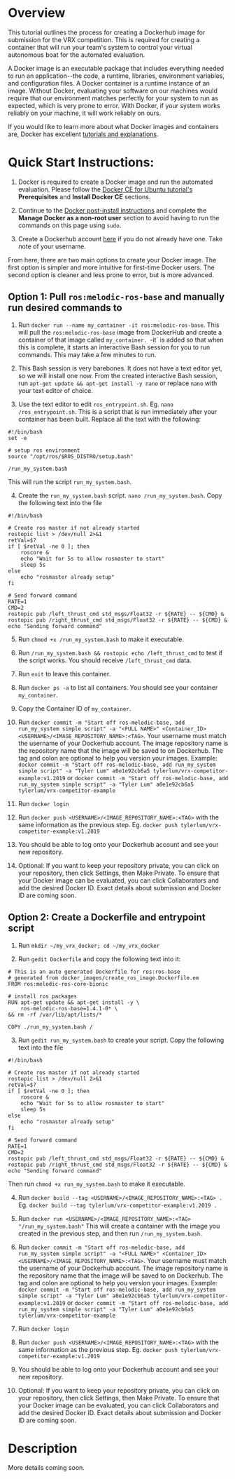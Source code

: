 # Overview

This tutorial outlines the process for creating a Dockerhub image for submission for the VRX competition. This is required for creating a container that will run your team's system to control your virtual autonomous boat for the automated evaluation.

A Docker image is an executable package that includes everything needed to run an application--the code, a runtime, libraries, environment variables, and configuration files. A Docker container is a runtime instance of an image. Without Docker, evaluating your software on our machines would require that our environment matches perfectly for your system to run as expected, which is very prone to error. With Docker, if your system works reliably on your machine, it will work reliably on ours. 

If you would like to learn more about what Docker images and containers are, Docker has excellent [tutorials and explanations](https://docs.docker.com/get-started/).

# Quick Start Instructions:

1. Docker is required to create a Docker image and run the automated evaluation. Please follow the [Docker CE for Ubuntu tutorial's](https://docs.docker.com/install/linux/docker-ce/ubuntu) __Prerequisites__ and __Install Docker CE__ sections.

2. Continue to the [Docker post-install instructions](https://docs.docker.com/engine/installation/linux/linux-postinstall/) and complete the __Manage Docker as a non-root user__ section to avoid having to run the commands on this page using `sudo`.

3. Create a Dockerhub account [here](https://hub.docker.com/signup) if you do not already have one. Take note of your username.

From here, there are two main options to create your Docker image. The first option is simpler and more intuitive for first-time Docker users. The second option is cleaner and less prone to error, but is more advanced.

## Option 1: Pull `ros:melodic-ros-base` and manually run desired commands to 

1. Run `docker run --name my_container -it ros:melodic-ros-base`. This will pull the `ros:melodic-ros-base` image from DockerHub and create a container of that image called `my_container. `-it` is added so that when this is complete, it starts an interactive Bash session for you to run commands. This may take a few minutes to run.

2. This Bash session is very barebones. It does not have a text editor yet, so we will install one now. From the created interactive Bash session, run `apt-get update && apt-get install -y nano` or replace `nano` with your text editor of choice.  

3. Use the text editor to edit `ros_entrypoint.sh`. Eg. `nano /ros_entrypoint.sh`. This is a script that is run immediately after your container has been built. Replace all the text with the following:

```
#!/bin/bash
set -e

# setup ros environment
source "/opt/ros/$ROS_DISTRO/setup.bash"

/run_my_system.bash
```

This will run the script `run_my_system.bash`. 

4. Create the `run_my_system.bash` script. `nano /run_my_system.bash`. Copy the following text into the file

```
#!/bin/bash

# Create ros master if not already started
rostopic list > /dev/null 2>&1
retVal=$?
if [ $retVal -ne 0 ]; then
    roscore &
    echo "Wait for 5s to allow rosmaster to start"
    sleep 5s
else
    echo "rosmaster already setup"
fi

# Send forward command
RATE=1
CMD=2
rostopic pub /left_thrust_cmd std_msgs/Float32 -r ${RATE} -- ${CMD} &
rostopic pub /right_thrust_cmd std_msgs/Float32 -r ${RATE} -- ${CMD} &
echo "Sending forward command"
```

5. Run `chmod +x /run_my_system.bash` to make it executable.

6. Run `/run_my_system.bash && rostopic echo /left_thrust_cmd` to test if the script works. You should receive `/left_thrust_cmd` data.

7. Run `exit` to leave this container.

8. Run `docker ps -a` to list all containers. You should see your container `my_container`.

9. Copy the Container ID of `my_container`.

10. Run `docker commit -m "Start off ros-melodic-base, add run_my_system simple script" -a "<FULL NAME>" <Container_ID> <USERNAME>/<IMAGE_REPOSITORY_NAME>:<TAG>`. Your username must match the username of your Dockerhub account. The image repository name is the repository name that the image will be saved to on Dockerhub. The tag and colon are optional to help you version your images. Example: `docker commit -m "Start off ros-melodic-base, add run_my_system simple script" -a "Tyler Lum" a0e1e92cb6a5 tylerlum/vrx-competitor-example:v1.2019` or `docker commit -m "Start off ros-melodic-base, add run_my_system simple script" -a "Tyler Lum" a0e1e92cb6a5 tylerlum/vrx-competitor-example`

11. Run `docker login`

12. Run `docker push <USERNAME>/<IMAGE_REPOSITORY_NAME>:<TAG>` with the same information as the previous step. Eg. `docker push tylerlum/vrx-competitor-example:v1.2019`

13. You should be able to log onto your Dockerhub account and see your new repository. 

14. Optional: If you want to keep your repository private, you can click on your repository, then click Settings, then Make Private. To ensure that your Docker image can be evaluated, you can click Collaborators and add the desired Docker ID. Exact details about submission and Docker ID are coming soon. 

## Option 2: Create a Dockerfile and entrypoint script 
1. Run `mkdir ~/my_vrx_docker; cd ~/my_vrx_docker`

2. Run `gedit Dockerfile` and copy the following text into it:

```
# This is an auto generated Dockerfile for ros:ros-base
# generated from docker_images/create_ros_image.Dockerfile.em
FROM ros:melodic-ros-core-bionic

# install ros packages
RUN apt-get update && apt-get install -y \
    ros-melodic-ros-base=1.4.1-0* \
&& rm -rf /var/lib/apt/lists/*

COPY ./run_my_system.bash /
```

3. Run `gedit run_my_system.bash` to create your script. Copy the following text into the file

```
#!/bin/bash

# Create ros master if not already started
rostopic list > /dev/null 2>&1
retVal=$?
if [ $retVal -ne 0 ]; then
    roscore &
    echo "Wait for 5s to allow rosmaster to start"
    sleep 5s
else
    echo "rosmaster already setup"
fi

# Send forward command
RATE=1
CMD=2
rostopic pub /left_thrust_cmd std_msgs/Float32 -r ${RATE} -- ${CMD} &
rostopic pub /right_thrust_cmd std_msgs/Float32 -r ${RATE} -- ${CMD} &
echo "Sending forward command"
```

Then run `chmod +x run_my_system.bash` to make it executable.

4. Run `docker build --tag <USERNAME>/<IMAGE_REPOSITORY_NAME>:<TAG> .` Eg. `docker build --tag tylerlum/vrx-competitor-example:v1.2019 .`

5. Run `docker run <USERNAME>/<IMAGE_REPOSITORY_NAME>:<TAG> "/run_my_system.bash"` This will create a container with the image you created in the previous step, and then run `/run_my_system.bash`.

6. Run `docker commit -m "Start off ros-melodic-base, add run_my_system simple script" -a "<FULL NAME>" <Container_ID> <USERNAME>/<IMAGE_REPOSITORY_NAME>:<TAG>`. Your username must match the username of your Dockerhub account. The image repository name is the repository name that the image will be saved to on Dockerhub. The tag and colon are optional to help you version your images. Example: `docker commit -m "Start off ros-melodic-base, add run_my_system simple script" -a "Tyler Lum" a0e1e92cb6a5 tylerlum/vrx-competitor-example:v1.2019` or `docker commit -m "Start off ros-melodic-base, add run_my_system simple script" -a "Tyler Lum" a0e1e92cb6a5 tylerlum/vrx-competitor-example`

7. Run `docker login`

8. Run `docker push <USERNAME>/<IMAGE_REPOSITORY_NAME>:<TAG>` with the same information as the previous step. Eg. `docker push tylerlum/vrx-competitor-example:v1.2019`

9. You should be able to log onto your Dockerhub account and see your new repository. 

10. Optional: If you want to keep your repository private, you can click on your repository, then click Settings, then Make Private. To ensure that your Docker image can be evaluated, you can click Collaborators and add the desired Docker ID. Exact details about submission and Docker ID are coming soon. 

# Description

More details coming soon.